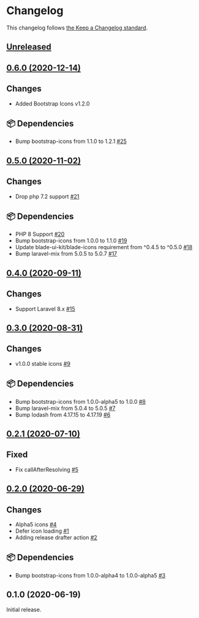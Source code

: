 # Changelog

This changelog follows [the Keep a Changelog standard](https://keepachangelog.com).

## [Unreleased](https://github.com/davidhsianturi/blade-bootstrap-icons/compare/master...v0.6.0)

## [0.6.0 (2020-12-14)](https://github.com/davidhsianturi/blade-bootstrap-icons/compare/v0.5.0...v0.6.0)

## Changes

- Added Bootstrap Icons v1.2.0 

## 📦 Dependencies

- Bump bootstrap-icons from 1.1.0 to 1.2.1 [#25](https://github.com/davidhsianturi/blade-bootstrap-icons/pull/25)


## [0.5.0 (2020-11-02)](https://github.com/davidhsianturi/blade-bootstrap-icons/compare/v0.4.0...v0.5.0)

## Changes
- Drop php 7.2 support [#21](https://github.com/davidhsianturi/blade-bootstrap-icons/pull/21)

## 📦 Dependencies
- PHP 8 Support [#20](https://github.com/davidhsianturi/blade-bootstrap-icons/pull/20)
- Bump bootstrap-icons from 1.0.0 to 1.1.0 [#19](https://github.com/davidhsianturi/blade-bootstrap-icons/pull/19)
- Update blade-ui-kit/blade-icons requirement from ^0.4.5 to ^0.5.0 [#18](https://github.com/davidhsianturi/blade-bootstrap-icons/pull/18)
- Bump laravel-mix from 5.0.5 to 5.0.7 [#17](https://github.com/davidhsianturi/blade-bootstrap-icons/pull/17)


## [0.4.0 (2020-09-11)](https://github.com/davidhsianturi/blade-bootstrap-icons/compare/v0.3.0...v0.4.0)

## Changes
- Support Laravel 8.x [#15](https://github.com/davidhsianturi/blade-bootstrap-icons/pull/15)


## [0.3.0 (2020-08-31)](https://github.com/davidhsianturi/blade-bootstrap-icons/compare/v0.2.1...v0.3.0)

## Changes
- v1.0.0 stable icons [#9](https://github.com/davidhsianturi/blade-bootstrap-icons/pull/9)

## 📦 Dependencies
- Bump bootstrap-icons from 1.0.0-alpha5 to 1.0.0 [#8](https://github.com/davidhsianturi/blade-bootstrap-icons/pull/8)
- Bump laravel-mix from 5.0.4 to 5.0.5 [#7](https://github.com/davidhsianturi/blade-bootstrap-icons/pull/7)
- Bump lodash from 4.17.15 to 4.17.19 [#6](https://github.com/davidhsianturi/blade-bootstrap-icons/pull/6)


## [0.2.1 (2020-07-10)](https://github.com/davidhsianturi/blade-bootstrap-icons/compare/v0.2.0...v0.2.1)

## Fixed
- Fix callAfterResolving [#5](https://github.com/davidhsianturi/blade-bootstrap-icons/pull/5)


## [0.2.0 (2020-06-29)](https://github.com/davidhsianturi/blade-bootstrap-icons/compare/0.1.0...v0.2.0)

## Changes
- Alpha5 icons [#4](https://github.com/davidhsianturi/blade-bootstrap-icons/pull/4)
- Defer icon loading [#1](https://github.com/davidhsianturi/blade-bootstrap-icons/pull/1)
- Adding release drafter action [#2](https://github.com/davidhsianturi/blade-bootstrap-icons/pull/2)

## 📦 Dependencies
- Bump bootstrap-icons from 1.0.0-alpha4 to 1.0.0-alpha5 [#3](https://github.com/davidhsianturi/blade-bootstrap-icons/pull/3)


## 0.1.0 (2020-06-19)

Initial release.
